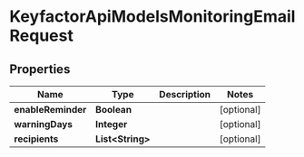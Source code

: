 

# KeyfactorApiModelsMonitoringEmailRequest


## Properties

| Name | Type | Description | Notes |
|------------ | ------------- | ------------- | -------------|
|**enableReminder** | **Boolean** |  |  [optional] |
|**warningDays** | **Integer** |  |  [optional] |
|**recipients** | **List&lt;String&gt;** |  |  [optional] |




